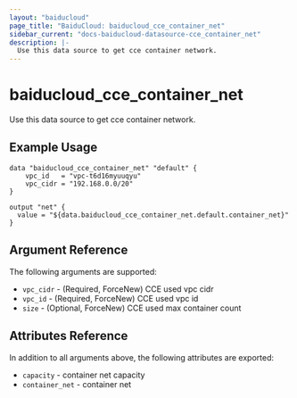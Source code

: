 ```yaml
---
layout: "baiducloud"
page_title: "BaiduCloud: baiducloud_cce_container_net"
sidebar_current: "docs-baiducloud-datasource-cce_container_net"
description: |-
  Use this data source to get cce container network.
---
```


# baiducloud_cce_container_net

Use this data source to get cce container network.

## Example Usage

```hcl
data "baiducloud_cce_container_net" "default" {
	vpc_id   = "vpc-t6d16myuuqyu"
	vpc_cidr = "192.168.0.0/20"
}

output "net" {
  value = "${data.baiducloud_cce_container_net.default.container_net}"
}
```

## Argument Reference

The following arguments are supported:

* `vpc_cidr` - (Required, ForceNew) CCE used vpc cidr
* `vpc_id` - (Required, ForceNew) CCE used vpc id
* `size` - (Optional, ForceNew) CCE used max container count

## Attributes Reference

In addition to all arguments above, the following attributes are exported:

* `capacity` - container net capacity
* `container_net` - container net



